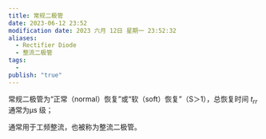 ```yaml
---
title: 常规二极管
date: 2023-06-12 23:52
modification date: 2023 六月 12日 星期一 23:52:32
aliases:
  - Rectifier Diode
  - 整流二极管
tags:
  - 
publish: "true"
---
```


常规二极管为“正常（normal）恢复”或“软（soft）恢复”（S＞1），总恢复时间 $t_{rr}$ 通常为μs 级；

通常用于工频整流，也被称为整流二极管。
